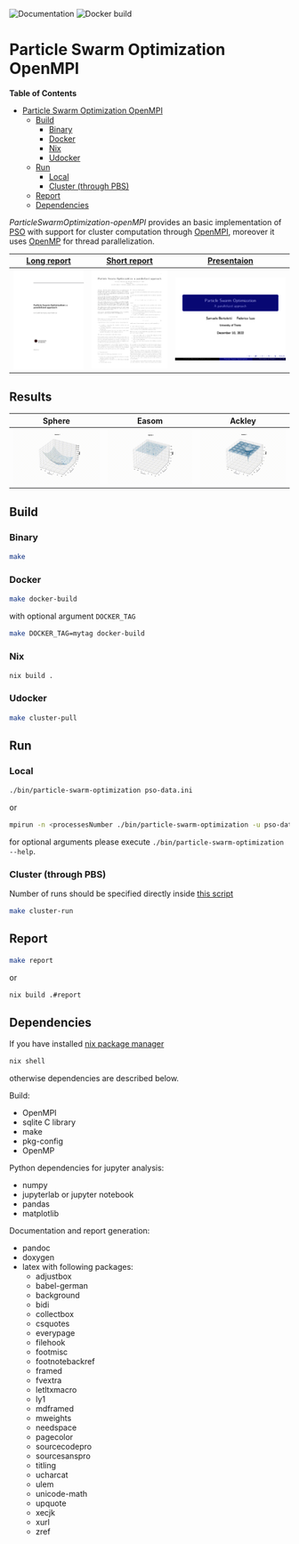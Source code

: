 ![Documentation](https://github.com/fedeizzo/ParticleSwarmOptimization-OpenMPI/actions/workflows/docs.yaml/badge.svg)
![Docker build](https://github.com/fedeizzo/ParticleSwarmOptimization-OpenMPI/actions/workflows/docker-image.yaml/badge.svg)

# Particle Swarm Optimization OpenMPI
<!-- markdown-toc start - Don't edit this section. Run M-x markdown-toc-refresh-toc -->
**Table of Contents**

- [Particle Swarm Optimization OpenMPI](#particle-swarm-optimization-openmpi)
    - [Build](#build)
        - [Binary](#binary)
        - [Docker](#docker)
        - [Nix](#nix)
        - [Udocker](#udocker)
	- [Run](#run)
        - [Local](#local)
        - [Cluster (through PBS)](#cluster-through-pbs)
	- [Report](#report)
    - [Dependencies](#dependencies)

<!-- markdown-toc end -->

*ParticleSwarmOptimization-openMPI* provides an basic implementation of [PSO](https://en.wikipedia.org/wiki/Particle_swarm_optimization) with support for cluster computation through [OpenMPI](https://www.open-mpi.org/), moreover it uses [OpenMP](https://www.openmp.org/) for thread parallelization.

| <a href="https://fedeizzo.github.io/ParticleSwarmOptimization-OpenMPI/report.pdf" target="_blank"><b>Long report</b></a> | <a href="https://fedeizzo.github.io/ParticleSwarmOptimization-OpenMPI/short-report.pdf" target="_blank"><b>Short report</b></a> | <a href="https://fedeizzo.github.io/ParticleSwarmOptimization-OpenMPI/presentation.pdf" target="_blank"><b>Presentaion</b></a> |
|--------------------------------------------------------------------------------------------------------------------------|---------------------------------------------------------------------------------------------------------------------------------|--------------------------------------------------------------------------------------------------------------------------------|
| [![](assets/report-thumbnail.png)](https://fedeizzo.github.io/ParticleSwarmOptimization-OpenMPI/report.pdf)              | [![](assets/short-report-thumbnail.png)](https://fedeizzo.github.io/ParticleSwarmOptimization-OpenMPI/short-report.pdf)         | [![](assets/presentation-thumbnail.png)](https://fedeizzo.github.io/ParticleSwarmOptimization-OpenMPI/presentation.pdf)        |

## Results

| **Sphere**             | **Easom**             | **Ackley**             |
|------------------------|-----------------------|------------------------|
| ![](assets/sphere.gif) | ![](assets/easom.gif) | ![](assets/ackley.gif) |

## Build
### Binary
```bash
make
```

### Docker
```bash
make docker-build
```

with optional argument `DOCKER_TAG`

```bash
make DOCKER_TAG=mytag docker-build
```

### Nix
```
nix build .
```

### Udocker
```bash
make cluster-pull
```

## Run
### Local
```bash
./bin/particle-swarm-optimization pso-data.ini
```

or

```bash
mpirun -n <processesNumber ./bin/particle-swarm-optimization -u pso-data.ini
```

for optional arguments please execute `./bin/particle-swarm-optimization --help`.


### Cluster (through PBS)
Number of runs should be specified directly inside [this script](./scripts/generate_cluster_runs.sh)
```bash
make cluster-run
```

## Report
```bash
make report
```

or

```bash
nix build .#report
```

## Dependencies
If you have installed [nix package manager](https://nixos.org)
```bash
nix shell
```

otherwise dependencies are described below.

Build:

* OpenMPI
* sqlite C library
* make
* pkg-config
* OpenMP

Python dependencies for jupyter analysis:

* numpy
* jupyterlab or jupyter notebook
* pandas
* matplotlib

Documentation and report generation:

* pandoc
* doxygen
* latex with following packages:
  * adjustbox
  * babel-german
  * background
  * bidi
  * collectbox
  * csquotes
  * everypage
  * filehook
  * footmisc
  * footnotebackref
  * framed
  * fvextra
  * letltxmacro
  * ly1
  * mdframed
  * mweights
  * needspace
  * pagecolor
  * sourcecodepro
  * sourcesanspro
  * titling
  * ucharcat
  * ulem
  * unicode-math
  * upquote
  * xecjk
  * xurl
  * zref
